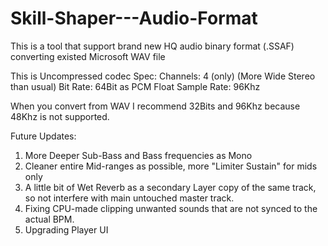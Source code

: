 # Skill-Shaper---Audio-Format
This is a tool that support brand new HQ audio binary format (.SSAF) converting existed Microsoft WAV file

This is Uncompressed codec
Spec:
Channels: 4 (only) (More Wide Stereo than usual)
Bit Rate: 64Bit as PCM Float
Sample Rate: 96Khz

When you convert from WAV I recommend 32Bits and 96Khz because 48Khz is not supported.


Future Updates:
1. More Deeper Sub-Bass and Bass frequencies as Mono
2. Cleaner entire Mid-ranges as possible, more "Limiter Sustain" for mids only
3. A little bit of Wet Reverb as a secondary Layer copy of the same track, so not interfere with main untouched master track.
4. Fixing CPU-made clipping unwanted sounds that are not synced to the actual BPM.
5. Upgrading Player UI
